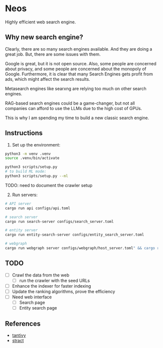 # Neos

Highly efficient web search engine.

## Why new search engine?

Clearly, there are so many search engines available.
And they are doing a great job.
But, there are some issues with them.

Google is great, but it is not open source.
Also, some people are concerned about privacy, and some people are concerned about the monopoly of Google.
Furthermore, it is clear that many Search Engines gets profit from ads, which might affect the search results.

Metasearch engines like searxng are relying too much on other search engines.

RAG-based search engines could be a game-changer, but not all companies can afford to use the LLMs due to the high cost of GPUs.

This is why I am spending my time to build a new classic search engine.

## Instructions

1. Set up the environment:
```bash
python3 -m venv .venv
source .venv/bin/activate

python3 scripts/setup.py
# to build ML mode:
python3 scripts/setup.py --ml
```

TODO: need to document the crawler setup

2. Run servers:
```bash
# API server
cargo run api configs/api.toml

# search server
cargo run search-server configs/search_server.toml

# entity server
cargo run entity-search-server configs/entity_search_server.toml

# webgraph
cargo run webgraph server configs/webgraph/host_server.toml" && cargo run webgraph server configs/webgraph/page_server.toml
```

## TODO

- [ ] Crawl the data from the web
    - [ ] run the crawler with the seed URLs
- [ ] Enhance the indexer for faster indexing
- [ ] Update the ranking algorithms, prove the efficiency
- [ ] Need web interface
    - [ ] Search page
    - [ ] Entity search page

## References

- [tantivy](https://crates.io/crates/tantivy)
- [stract](https://github.com/StractOrg/stract)
